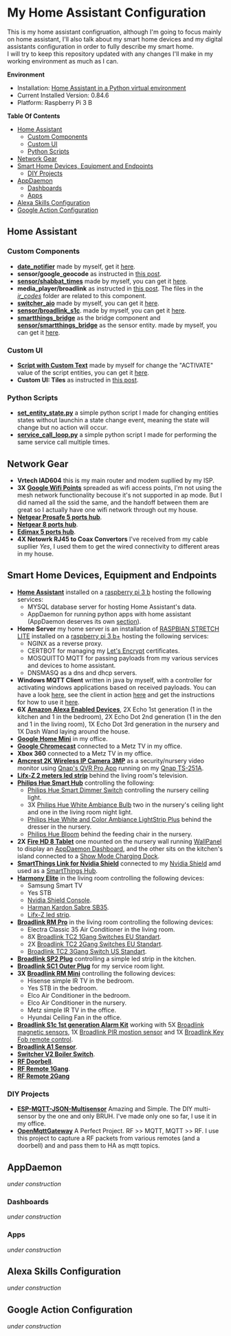 # My  Home Assistant Configuration
This is my home assistant configruation, although I'm going to focus mainly on home assistant, I'll also talk about my smart home devices and my digital assistants configuration in order to fully describe my smart home.</br>
I will try to keep this repository updated with any changes I'll make in my working environment as much as I can.

**Environment**
- Installation: [Home Assistant in a Python virtual environment](https://www.home-assistant.io/docs/installation/virtualenv/)
- Current Installed Version: 0.84.6
- Platform: Raspberry Pi 3 B

**Table Of Contents**
- [Home Assistant](#home-assistant)
  - [Custom Components](#custom-components)
  - [Custom UI](#custom-ui)
  - [Python Scripts](#python-scripts)
- [Network Gear](#network-gear)
- [Smart Home Devices, Equipment and Endpoints](#smart-home-devices-equipment-and-endpoints)
  - [DIY Projects](#diy-projects)
- [AppDaemon](#appdaemon)
  - [Dashboards](#dashboards)
  - [Apps](#apps)
- [Alexa Skills Configuration](#alexa-skills-configuration)
- [Google Action Configuration](#google-action-configuration)

## Home Assistant

### Custom Components
- [**date_notifier**](custom_components/date_notifier.py) made by myself, get it [here](https://github.com/TomerFi/home-assistant-custom-components/tree/master/date_notifier).
- **sensor/google_geocode** as instructed in [this post](https://community.home-assistant.io/t/google-geocode-custom-component-gps-to-street-address/22233).
- [**sensor/shabbat_times**](custom_components/sensor/shabbat_times.py) made by myself, you can get it [here](https://github.com/TomerFi/home-assistant-custom-components/tree/master/shabbat_times).
- **media_player/broadlink** as instructed in [this post](https://community.home-assistant.io/t/broadlink-ir-media-player-for-old-dump-tvs/27706). The files in the [*ir_codes*](ir_codes) folder are related to this component.
- [**switcher_aio**](custom_components/switcher_aio) made by myself, you can get it [here](https://github.com/TomerFi/home-assistant-custom-components/tree/master/switcher_aio).
- [**sensor/broadlink_s1c**](custom_components/sensor/broadlink_s1c.py). made by myself, you can get it [here](https://github.com/TomerFi/home-assistant-custom-components/tree/master/broadlink_s1c).
- [**smartthings_bridge**](custom_components/smartthings_bridge) as the bridge component and [**sensor/smartthings_bridge**](custom_components/sensor/smartthings_bridge.py) as the sensor entity. made by myself, you can get it [here](https://github.com/TomerFi/home_assistant_smartthings_bridge).

### Custom UI
 - [**Script with Custom Text**](www/custom_ui/state-card-script-custom-text.html) made by myself for change the "ACTIVATE" value of the script entities, you can get it [here](https://github.com/TomerFi/home-assistant-custom-ui#script-with-custom-text).
 - **Custom UI: Tiles** as instructed in [this post](https://community.home-assistant.io/t/custom-ui-tiles/29513).

### Python Scripts
 - [**set_entity_state.py**](python_scripts/set_entity_state.py) a simple python script I made for changing entities states without launchin a state change event, meaning the state will change but no action will occur.
 - [**service_call_loop.py**](python_scripts/service_call_loop.py) a simple python script I made for performing the same service call multiple times.

## Network Gear
- **Vrtech IAD604** this is my main router and modem supllied by my ISP.
- **3X** [**Google Wifi Points**](https://www.amazon.com/gp/product/B01MAW2294/ref=oh_aui_detailpage_o03_s00?ie=UTF8&psc=1) spreaded as wifi access points, I'm not using the mesh network functionality becouse it's not supported in ap mode. But I did named all the ssid the same, and the handoff between them are great so I actually have one wifi network through out my house.
- [**Netgear Prosafe 5 ports hub**](https://www.amazon.com/gp/product/B00HGLVZLY/ref=oh_aui_detailpage_o00_s00?ie=UTF8&psc=1).
- [**Netgear 8 ports hub**](https://www.amazon.com/gp/product/B00KFD0SEA/ref=oh_aui_detailpage_o01_s00?ie=UTF8&psc=1).
- [**Edimax 5 ports hub**](https://www.amazon.com/Edimax-ES-5500GV3-Gigabit-Ethernet-Switch/dp/B00H8XIZT0/ref=sr_1_12?s=electronics&ie=UTF8&qid=1510662309&sr=1-12&keywords=edimax+switch).
- **4X Netowrk RJ45 to Coax Convertors** I've received from my cable supllier *Yes*, I used them to get the wired connectivity to different areas in my house.

## Smart Home Devices, Equipment and Endpoints
- [**Home Assistant**](https://www.home-assistant.io/docs/installation/virtualenv/) installed on a [raspberry pi 3 b](https://www.amazon.com/gp/product/B01C6EQNNK/ref=oh_aui_detailpage_o00_s00?ie=UTF8&psc=1) hosting the following services:
  - MYSQL database server for hosting Home Assistant's data.
  - AppDaemon for running python apps with home assistant (AppDaemon deserves its own [section](#appdaemon)).
- **Home Server** my home server is an installation of [RASPBIAN STRETCH LITE](https://www.raspberrypi.org/downloads/raspbian/) installed on a [raspberry pi 3 b+](https://www.amazon.com/gp/product/B07BC6WH7V/ref=oh_aui_detailpage_o01_s00?ie=UTF8&psc=1) hosting the following services:
  - NGINX as a reverse proxy.
  - CERTBOT for managing my [Let's Encrypt](https://letsencrypt.org/) certificates.
  - MOSQUITTO MQTT for passing payloads from my various services and devices to home assistant.
  - DNSMASQ as a dns and dhcp servers.
- **Windows MQTT Client** written in java by myself, with a controller for activating windows applications based on received payloads. You can have a look [here](https://community.home-assistant.io/t/how-i-made-alexa-talk-to-my-computer-through-home-assistant/32448), see the client in action [here](https://www.youtube.com/watch?v=AQzD0TPG-xE) and get the instructions for how to use it [here](https://github.com/TomerFi/smathhome_computer_mqtt_client).
- **6X** [**Amazon Alexa Enabled Devices**](https://www.amazon.com/Amazon-Echo-And-Alexa-Devices/b/ref=nav_shopall_1_ods_ha_echo_cp?ie=UTF8&node=9818047011), 2X Echo 1st generation (1 in the kitchen and 1 in the bedroom), 2X Echo Dot 2nd generation (1 in the den and 1 in the living room), 1X Echo Dot 3rd generation in the nursery and 1X Dash Wand laying around the house.
- [**Google Home Mini**](https://store.google.com/us/product/google_home_mini?hl=en-US) in my office.
- [**Google Chromecast**](https://store.google.com/us/product/chromecast_2015?hl=en-US) connected to a Metz TV in my office.
- **Xbox 360** connected to a Metz TV in my office.
- [**Amcrest 2K Wireless IP Camera 3MP**](https://www.amazon.com/gp/product/B01LWK9VFS/ref=oh_aui_detailpage_o00_s00?ie=UTF8&psc=1) as a security/nursery video monitor using [Qnap's QVR Pro App](https://www.qnap.com/solution/qvr-pro-official/en/) running on my [Qnap TS-251A](https://www.amazon.de/gp/product/B01K6TWQD8/ref=oh_aui_detailpage_o00_s00?ie=UTF8&psc=1).
- [**Lifx-Z 2 meters led strip**](https://www.amazon.com/gp/product/B01KY02NLY/ref=oh_aui_detailpage_o01_s00?ie=UTF8&psc=1) behind the living room's television.
- [**Philips Hue Smart Hub**](https://www.amazon.com/gp/product/B016H0QZ7I/ref=oh_aui_detailpage_o00_s00?ie=UTF8&psc=1) controlling the following:
  - [Philips Hue Smart Dimmer Switch](https://www.amazon.com/dp/B076MGKTGS/ref=sxbs_sxwds-stppvp_1?pf_rd_p=d45777d6-4c64-4117-8332-1659db52e64f&pd_rd_wg=4d9JG&pf_rd_r=PDBMWEWMRVBNEN8K2ETK&pd_rd_i=B076MGKTGS&pd_rd_w=npz5i&pd_rd_r=8721dbcb-d164-4c7d-aeff-40fcf0140caf&ie=UTF8&qid=1546435068&sr=1) controlling the nursery ceiling light.
  - 3X [Philips Hue White Ambiance Bulb](https://www.amazon.com/gp/product/B01F6T4R0S/ref=oh_aui_detailpage_o08_s00?ie=UTF8&th=1) two in the nursery's ceiling light and one in the living room night light.
  - [Philips Hue White and Color Ambiance LightStrip Plus](https://www.amazon.com/gp/product/B0167H33DU/ref=oh_aui_detailpage_o08_s00?ie=UTF8&psc=1) behind the dresser in the nursery.
  - [Philips Hue Bloom](https://www.amazon.com/gp/product/B07BNRYGYX/ref=oh_aui_detailpage_o08_s00?ie=UTF8&psc=1) behind the feeding chair in the nursery.
- **2X** [**Fire HD 8 Tablet**](https://www.amazon.com/gp/product/B0794RHPZD/ref=oh_aui_detailpage_o00_s00?ie=UTF8&psc=1) one mounted on the nursery wall running [WallPanel](https://github.com/WallPanel-Project/wallpanel-android) to display an [AppDaemon Dashboard](#dashboards), and the other sits on the kitchen's island connected to a [Show Mode Charging Dock](https://www.amazon.com/dp/B07FQVQZKN/ref=fs_ods_tab_zskar).
- [**SmartThings Link for Nvidia Shield**](https://www.amazon.com/gp/product/B071GSVP6Z/ref=oh_aui_detailpage_o02_s00?ie=UTF8&psc=1) connected to my [Nvidia Shield](https://www.amazon.com/gp/product/B01N1NT9Y6/ref=oh_aui_detailpage_o06_s00?ie=UTF8&psc=1) amd used as a [SmartThings Hub](https://www.smartthings.com/).
- [**Harmony Elite**](https://www.amazon.com/gp/product/B014PDFP9S/ref=oh_aui_detailpage_o04_s00?ie=UTF8&psc=1) in the living room controlling the following devices:
  - Samsung Smart TV
  - Yes STB
  - [Nvidia Shield Console](https://www.amazon.com/gp/product/B01N1NT9Y6/ref=oh_aui_detailpage_o02_s00?ie=UTF8&th=1).
  - [Harman Kardon Sabre SB35](https://www.amazon.com/Harman-Kardon-SABRE-SB35-Entertainment/dp/B00F9HTX7U/ref=sr_1_1?s=electronics&ie=UTF8&qid=1510609535&sr=1-1&keywords=sabre+sb35).
  - [Lifx-Z led strip](https://www.amazon.com/gp/product/B01KY02NLY/ref=oh_aui_detailpage_o01_s00?ie=UTF8&psc=1).
- [**Broadlink RM Pro**](https://www.aliexpress.com/item/Broadlink-RM2-RM-Pro-Smart-home-Automation-Universal-Intelligent-wireless-remote-control-WIFI-IR-RF-switch/32738344424.html?spm=a2g0s.9042311.0.0.elfcCR) in the living room controlling the following devices:
  - Electra Classic 35 Air Conditioner in the living room.
  - 8X [Broadlink TC2 1Gang Switches EU Standart](https://www.aliexpress.com/item/2016-New-Arrival-Broadlink-TC2-Light-Touch-Switch-EU-220V-1Gang-Wall-Switch-White-Touch-Panel/32592935925.html?spm=a2g0s.9042311.0.0.elfcCR).
  - 2X [Broadlink TC2 2Gang Switches EU Standart](https://www.aliexpress.com/item/2016-New-Arrival-Broadlink-TC2-Touch-Switches-2Gang-EU-220V-Remote-Control-Wall-Light-Switch-Smart/32592959665.html?spm=a2g0s.9042311.0.0.elfcCR).
  - [Broadlink TC2 3Gang Switch US Standart](https://www.aliexpress.com/item/2016-New-Broadlink-TC2-Light-Touch-Switch-US-AU-110V-3Gang-Wall-Switch-Wireless-Remote-Control/32591265614.html?spm=a2g0s.9042311.0.0.1rwADH).
- [**Broadlink SP2 Plug**](https://www.aliexpress.com/item/Broadlink-16A-EU-US-wifi-power-socket-SP-CC-Home-Automation-Smart-plug-outlet-Wireless-Control/32639393902.html?spm=a2g0s.9042311.0.0.1rwADH) controlling a simple led strip in the kitchen.
- [**Broadlink SC1 Outer Plug**](https://www.aliexpress.com/item/New-Broadlink-SC1-Wifi-Smart-Remote-Controlled-Power-Home-Automation-APP-Wireless-power-light-Switch-Via/32811421862.html?spm=a2g0s.9042311.0.0.1rwADH) for my service room light.
- **3X** [**Broadlink RM Mini**](https://www.aliexpress.com/item/Original-Broadlink-RM-Mini3Black-bean-Smart-Home-Automation-Universal-Intelligent-WiFi-IR-4G-Wireless-Controller-by/32657100947.html?spm=a2g0s.9042311.0.0.1rwADH) controlling the following devices:
  - Hisense simple IR TV in the bedroom.
  - Yes STB in the bedroom.
  - Elco Air Conditioner in the bedroom.
  - Elco Air Conditioner in the nursery.
  - Metz simple IR TV in the office.
  - Hyundai Ceiling Fan in the office.
- [**Broadlink S1c 1st generation Alarm Kit**](https://www.aliexpress.com/item/2015-New-Arrival-Broadlink-S1-S1C-SmartOne-Alarm-Security-Kit-For-Home-Smart-Home-Alarm-System/32523639274.html?spm=a2g0s.9042311.0.0.1rwADH) working with 5X [Broadlink magnetic sensors](https://www.aliexpress.com/item/Original-Broadlink-S1C-433Mhz-Door-Sensor-Contact-Wireless-Window-Magnet-Entry-Detector-Sensor-Smart-Home-Alarm/32694362268.html?spm=a2g0s.9042311.0.0.8GFN5e), 1X [Broadlink PIR mostion sensor](https://www.aliexpress.com/item/Original-BroadLink-Smart-Home-Wireless-Intelligent-Infrared-PIR-Motion-Sensor-Anti-theft-for-Home-Security-S1/32757643751.html?spm=2114.search0104.3.8.3fc8a236izI5LU&ws_ab_test=searchweb0_0,searchweb201602_3_10065_10068_319_10059_10884_317_10887_10696_100031_321_322_10084_453_10083_454_10103_10618_10307_537_536,searchweb201603_51,ppcSwitch_0&algo_expid=126dccf7-f4b5-4a2b-b329-a0c6626a8846-1&algo_pvid=126dccf7-f4b5-4a2b-b329-a0c6626a8846) and 1X [Broadlink Key Fob remote control](https://www.aliexpress.com/item/Original-Broadlink-S1C-S1-S2-Key-Fob-Remote-Control-Activate-Select-Sensors-For-S1-S1C-SmartONE/32842170690.html?spm=2114.search0104.3.94.45e06ef7elLUke&ws_ab_test=searchweb0_0,searchweb201602_3_10065_10068_319_10059_10884_317_10887_10696_100031_321_322_10084_453_10083_454_10103_10618_10307_537_536,searchweb201603_51,ppcSwitch_0&algo_expid=5b984a39-8673-41e1-96b9-2a3d74a7c7df-14&algo_pvid=5b984a39-8673-41e1-96b9-2a3d74a7c7df).
- [**Broadlink A1 Sensor**](https://www.aliexpress.com/item/Broadlink-A1-E-air-wifi-Air-Quatily-Detector-Intelligent-Purifier-smart-home-Automation-phone-detect-Temperature/32614430027.html?spm=a2g0s.9042311.0.0.6NtFMx).
- [**Switcher V2 Boiler Switch**](https://www.switcher.co.il/%D7%9E%D7%95%D7%A6%D7%A8/%D7%A1%D7%95%D7%95%D7%99%D7%A6%D7%A8/?doing_wp_cron=1519315002.3308029174804687500000).
- [**RF Doorbell**](https://www.aliexpress.com/item/Plug-in-Wireless-Door-Bell-Waterproof-US-Plug-Push-Button-36-Chimes-1-Ourdoor-Transmitter-2/32326166816.html?spm=a2g0s.9042311.0.0.719e4c4dV4Xc1V).
- [**RF Remote 1Gang**](https://www.aliexpress.com/item/VHOME-EU-UK-Smart-Home-433MHZ-RF-Smart-Remote-Control-transmitter-220V-Crystal-Panel-Touch-Wall/32755499771.html?spm=a2g0s.9042311.0.0.27424c4dKhoqUz).
- [**RF Remote 2Gang**](https://www.aliexpress.com/item/Vhome-Smart-home-Wireless-433MHz-Wall-stickers-Remote-Control-transmitter-with-EU-UK-2gang-1-Way/32742594094.html?spm=a2g0s.9042311.0.0.27424c4dKhoqUz)

### DIY Projects
- [**ESP-MQTT-JSON-Multisensor**](https://github.com/bruhautomation/ESP-MQTT-JSON-Multisensor) Amazing and Simple. The DIY multi-sensor by the one and only BRUH. I've made only one so far, I use it in my office.
- [**OpenMqttGateway**](https://github.com/1technophile/OpenMQTTGateway) A Perfect Project. RF >> MQTT, MQTT >> RF. I use this project to capture a RF packets from various remotes (and a doorbell) and and pass them to HA as mqtt topics.

## AppDaemon
*under construction*

### Dashboards
*under construction*

### Apps
*under construction*

## Alexa Skills Configuration
*under construction*

## Google Action Configuration
*under construction*
